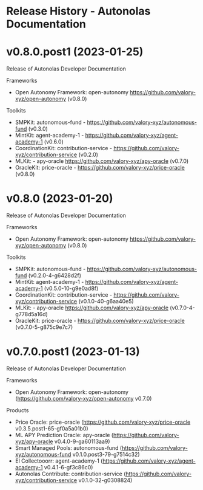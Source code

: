# Release History - Autonolas Documentation

# v0.8.0.post1 (2023-01-25)

Release of Autonolas Developer Documentation

Frameworks

* Open Autonomy Framework: open-autonomy https://github.com/valory-xyz/open-autonomy (v0.8.0)

Toolkits

* SMPKit: autonomous-fund - https://github.com/valory-xyz/autonomous-fund (v0.3.0)
* MintKit: agent-academy-1 - https://github.com/valory-xyz/agent-academy-1 (v0.6.0)
* CoordinationKit: contribution-service - https://github.com/valory-xyz/contribution-service (v0.2.0)
* MLKit: - apy-oracle https://github.com/valory-xyz/apy-oracle (v0.7.0)
* OracleKit: price-oracle - https://github.com/valory-xyz/price-oracle (v0.8.0)

# v0.8.0 (2023-01-20)

Release of Autonolas Developer Documentation

Frameworks

* Open Autonomy Framework: open-autonomy https://github.com/valory-xyz/open-autonomy (v0.8.0)

Toolkits

* SMPKit: autonomous-fund - https://github.com/valory-xyz/autonomous-fund (v0.2.0-4-g6428d2f)
* MintKit: agent-academy-1 - https://github.com/valory-xyz/agent-academy-1 (v0.5.0-10-g9e0ad8f)
* CoordinationKit: contribution-service - https://github.com/valory-xyz/contribution-service (v0.1.0-40-g6aa40e5)
* MLKit: - apy-oracle https://github.com/valory-xyz/apy-oracle (v0.7.0-4-g778d5a16d)
* OracleKit: price-oracle - https://github.com/valory-xyz/price-oracle (v0.7.0-5-g875c9e7c7)

# v0.7.0.post1 (2023-01-13)

Release of Autonolas Developer Documentation

Frameworks

* Open Autonomy Framework: open-autonomy (https://github.com/valory-xyz/open-autonomy v0.7.0)

Products

* Price Oracle: price-oracle (https://github.com/valory-xyz/price-oracle v0.3.5.post1-65-gf0a5a01b0)
* ML APY Prediction Oracle: apy-oracle (https://github.com/valory-xyz/apy-oracle v0.4.0-9-ga60113aa9)
* Smart Managed Pools: autonomous-fund (https://github.com/valory-xyz/autonomous-fund v0.1.0.post3-79-g7514c32)
* El Collectooorr: agent-academy-1 (https://github.com/valory-xyz/agent-academy-1 v0.4.1-6-gf3c86c0)
* Autonolas Contribute: contribution-service (https://github.com/valory-xyz/contribution-service v0.1.0-32-g0308824)